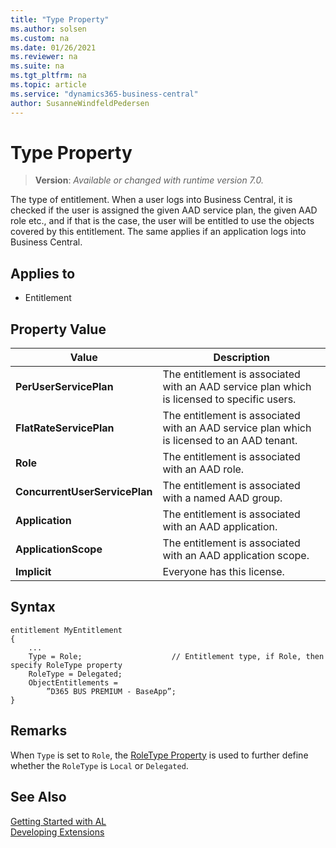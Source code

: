 ```yaml
---
title: "Type Property"
ms.author: solsen
ms.custom: na
ms.date: 01/26/2021
ms.reviewer: na
ms.suite: na
ms.tgt_pltfrm: na
ms.topic: article
ms.service: "dynamics365-business-central"
author: SusanneWindfeldPedersen
---
```

[//]: # (START>DO_NOT_EDIT)
[//]: # (IMPORTANT:Do not edit any of the content between here and the END>DO_NOT_EDIT.)
[//]: # (Any modifications should be made in the .xml files in the ModernDev repo.)
# Type Property
> **Version**: _Available or changed with runtime version 7.0._

The type of entitlement. When a user logs into Business Central, it is checked if the user is assigned the given AAD service plan, the given AAD role etc., and if that is the case, the user will be entitled to use the objects covered by this entitlement. The same applies if an application logs into Business Central.

## Applies to
-   Entitlement

## Property Value

|Value|Description|
|-----------|---------------------------------------|
|**PerUserServicePlan**|The entitlement is associated with an AAD service plan which is licensed to specific users.|
|**FlatRateServicePlan**|The entitlement is associated with an AAD service plan which is licensed to an AAD tenant.|
|**Role**|The entitlement is associated with an AAD role.|
|**ConcurrentUserServicePlan**|The entitlement is associated with a named AAD group.|
|**Application**|The entitlement is associated with an AAD application.|
|**ApplicationScope**|The entitlement is associated with an AAD application scope.|
|**Implicit**|Everyone has this license.|

[//]: # (IMPORTANT: END>DO_NOT_EDIT)

## Syntax

```al
entitlement MyEntitlement
{
    ...
    Type = Role;                    // Entitlement type, if Role, then specify RoleType property
    RoleType = Delegated;
    ObjectEntitlements = 
        ”D365 BUS PREMIUM - BaseApp”;​
}
```

## Remarks

When `Type` is set to `Role`, the [RoleType Property](devenv-roletype-property.md) is used to further define whether the `RoleType` is `Local` or `Delegated`.

## See Also  
[Getting Started with AL](../devenv-get-started.md)  
[Developing Extensions](../devenv-dev-overview.md)  